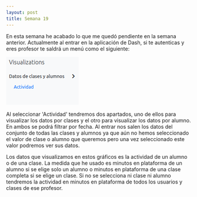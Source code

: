 ```yaml
---
layout: post
title: Semana 19
---
```


En esta semana he acabado lo que me quedó pendiente en la semana anterior. Actualmente al entrar en la aplicación de
Dash, si te autenticas y eres profesor te saldrá un menú como el siguiente:

![Menú Dash](img/menu.png)
  
Al seleccionar 'Actividad' tendremos dos apartados, uno de ellos para visualizar los datos por clases y el otro para
visualizar los datos por alumno. En ambos se podrá filtrar por fecha. Al entrar nos salen los datos del conjunto de
todas las clases y alumnos ya que aún no hemos seleccionado el valor de clase o alumno que queremos pero una vez
seleccionado este valor podremos ver sus datos. 

Los datos que visualizamos en estos gráficos es la actividad de un alumno o de una clase. La medida que he usado es 
minutos en plataforma de un alumno si se elige solo un alumno o minutos en plataforma de una clase completa si
se elige un clase. Si no se selecciona ni clase ni alumno tendremos la actividad en minutos en plataforma de todos
los usuarios y clases de ese profesor.
